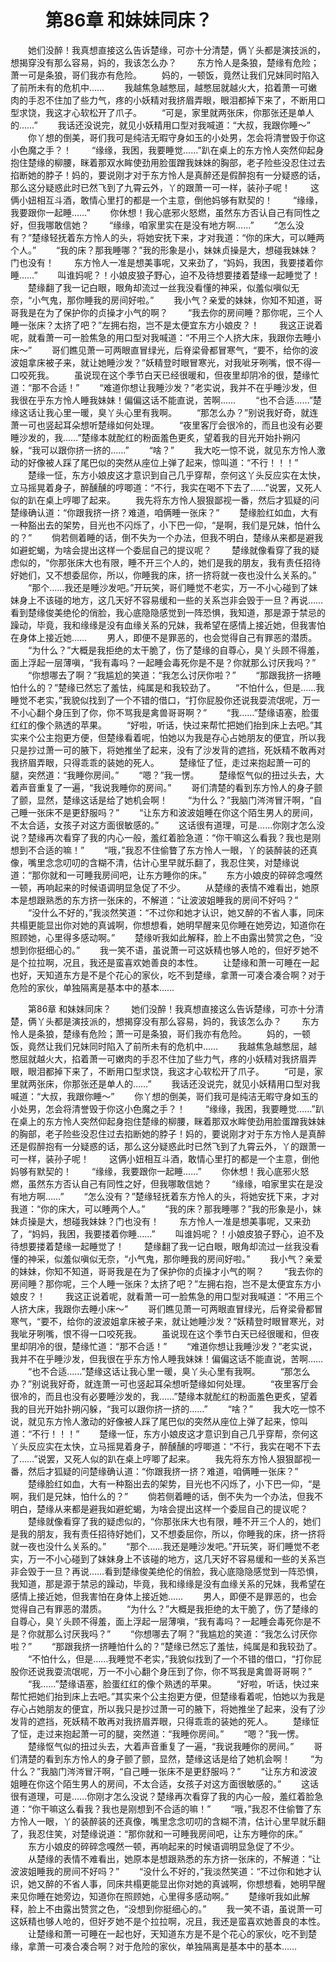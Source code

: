 # 　　第86章 和妹妹同床？
　　她们没醉！我真想直接这么告诉楚缘，可亦十分清楚，俩丫头都是演技派的，想揭穿没有那么容易，妈的，我该怎么办？
　　东方怜人是条狼，楚缘有危险；萧一可是条狼，哥们我亦有危险。
　　妈的，一顿饭，竟然让我们兄妹同时陷入了前所未有的危机中……
　　我越焦急越憋屈，越憋屈就越火大，掐着萧一可嫩肉的手忍不住加了些力气，疼的小妖精对我挤眉弄眼，眼泪都掉下来了，不断用口型求饶，我这才心软松开了爪子。
　　“可是，家里就两张床，你那张还是单人的……”
　　我话还没说完，就见小妖精用口型对我喊道：“大叔，我跟你睡～”
　　你丫想的倒美，哥们我可是纯洁无暇守身如玉的小处男，怎会将清誉毁于你这小色魔之手？！
　　“缘缘，我困，我要睡觉……”趴在桌上的东方怜人突然仰起身抱住楚缘的柳腰，眯着那双水眸使劲用脸蛋蹭我妹妹的胸部，老子险些没忍住过去掐断她的脖子！妈的，要说刚才对于东方怜人是真醉还是假醉抱有一分疑惑的话，那么这分疑惑此时已然飞到了九霄云外，丫的跟萧一可一样，装孙子呢！
　　这俩小妞相互斗酒，敢情心里打的都是一个主意，倒他妈够有默契的！
　　“缘缘，我要跟你一起睡……”
　　你休想！我心底邪火怒燃，虽然东方否认自己有同性之好，但我哪敢信她？
　　“缘缘，咱家里实在是没有地方啊……”
　　“怎么没有？”楚缘轻抚着东方怜人的头，将她安抚下来，才对我道：“你的床大，可以睡两个人。”
　　“我的床？那我睡哪？”我的形象是小，妹妹贞操是大，想碰我妹妹？门也没有！
　　东方怜人一准是想美事呢，又来劲了，“妈妈，我困，我要搂着你睡……”
　　叫谁妈呢？！小娘皮狼子野心，迫不及待想要搂着楚缘一起睡觉了！
　　楚缘翻了我一记白眼，眼角却流过一丝我没看懂的神采，似羞似嗔似无奈，“小气鬼，那你睡我的房间好啦。”
　　我小气？亲爱的妹妹，你知不知道，哥哥我是在为了保护你的贞操才小气的啊？
　　“我去你的房间睡？那你呢，三个人睡一张床？太挤了吧？”左拥右抱，岂不是太便宜东方小娘皮？！
　　我这正说着呢，就看萧一可一脸焦急的用口型对我喊道：“不用三个人挤大床，我跟你去睡小床～”
　　哥们瞧见萧一可两眼直冒绿光，后脊梁骨都冒寒气，“要不，给你的波波姐拿床被子来，就让她睡沙发？”妖精登时眼冒寒光，对我呲牙咧嘴，恨不得一口咬死我。
　　虽说现在这个季节白天已经很暖和，但夜里却阴冷的很，楚缘忙道：“那不合适！”
　　“难道你想让我睡沙发？”老实说，我并不在乎睡沙发，但我很在乎东方怜人睡我妹妹！偏偏这话不能直说，苦啊……
　　“也不合适……”楚缘这话让我心里一暖，臭丫头心里有我啊。
　　“那怎么办？”别说我好奇，就连萧一可也竖起耳朵想听楚缘如何处理。
　　“夜里客厅会很冷的，而且也没有必要睡沙发的，我……”楚缘本就酡红的粉面羞色更炙，望着我的目光开始扑朔闪躲，“我可以跟你挤一挤的……”
　　“啥？”
　　我大吃一惊不说，就见东方怜人激动的好像被人踩了尾巴似的突然从座位上弹了起来，惊叫道：“不行！！！”
　　楚缘一怔，东方小娘皮这才意识到自己几乎穿帮，奈何这丫头反应实在太快，立马摇晃着身子，醉醺醺的哼唧道：“不行，我实在喝不下去了……”说罢，又死人似的趴在桌上哼唧了起来。
　　我先将东方怜人狠狠鄙视一番，然后才狐疑的问楚缘确认道：“你跟我挤一挤？难道，咱俩睡一张床？”
　　楚缘脸红如血，大有一种豁出去的架势，目光也不闪烁了，小下巴一仰，“是啊，我们是兄妹，怕什么的？”
　　倘若侧着睡的话，倒不失为一个办法，但我不明白，楚缘从来都是避我如避蛇蝎，为啥会提出这样一个委屈自己的提议呢？
　　楚缘就像看穿了我的疑虑似的，“你那张床大也有限，睡不开三个人的，她们是我的朋友，我有责任招待好她们，又不想委屈你，所以，你睡我的床，挤一挤将就一夜也没什么关系的。”
　　“那个……我还是睡沙发吧。”开玩笑，哥们睡觉不老实，万一不小心碰到了妹妹身上不该碰的地方，这几天好不容易缓和一些的关系岂非会毁于一旦？再说……看到楚缘俊美绝伦的俏脸，我心底隐隐感觉到一阵恐惧，我知道，那是源于禁忌的躁动，毕竟，我和缘缘是没有血缘关系的兄妹，我希望在感情上接近她，但我害怕在身体上接近她……
　　男人，即便不是罪恶的，也会觉得自己有罪恶的潜质。
　　“为什么？”大概是我拒绝的太干脆了，伤了楚缘的自尊心，臭丫头顾不得羞，面上浮起一层薄嗔，“我有毒吗？一起睡会毒死你是不是？你就那么讨厌我吗？”
　　“你想哪去了啊？”我尴尬的笑道：“我怎么讨厌你啦？”
　　“那跟我挤一挤睡怕什么的？”楚缘已然忘了羞怯，纯属是和我较劲了。
　　“不怕什么，但是……我睡觉不老实，”我貌似找到了一个不错的借口，“打你屁股你还说我耍流氓呢，万一不小心翻个身压到了你，你不骂我是禽兽哥哥啊？”
　　“我……”楚缘语塞，脸蛋红红的像个熟透的苹果。
　　“好啦，听话，快过来帮忙把她们抬到床上去吧。”其实来个公主抱更方便，但楚缘看着呢，怕她以为我是存心占她朋友的便宜，所以我只是抄过萧一可的腋下，将她推坐了起来，没有了沙发背的遮挡，死妖精不敢再对我挤眉弄眼，只得乖乖的装她的死人。
　　楚缘怔了怔，走过来抱起萧一可的腿，突然道：“我睡你房间。”
　　“嗯？”我一愣。
　　楚缘怄气似的扭过头去，大着声音重复了一遍，“我说我睡你的房间。”
　　哥们清楚的看到东方怜人的身子颤了颤，显然，楚缘这话是给了她机会啊！
　　“为什么？”我脑门涔涔冒汗啊，“自己睡一张床不是更舒服吗？”
　　“让东方和波波姐睡在你这个陌生男人的房间，不太合适，女孩子对这方面很敏感的。”
　　这话很有道理，可是……你刚才怎么没说？楚缘再次看穿了我的内心一般，羞红着脸急道：“你干嘛这么看我？我也是刚想到不合适的嘛！”
　　“哦，”我忍不住偷瞥了东方怜人一眼，丫的装醉装的还真像，嘴里念念叨叨的含糊不清，估计心里早就乐翻了，我忍住笑，对楚缘说道：“那你就和一可睡我房间吧，让东方睡你的床。”
　　东方小娘皮的碎碎念嘎然一顿，再响起来的时候语调明显急促了不少。
　　从楚缘的表情不难看出，她原本是想跟熟悉的东方挤一张床的，不解道：“让波波姐睡我的房间不好吗？”
　　“没什么不好的，”我淡然笑道：“不过你和她才认识，她又醉的不省人事，同床共榻更能显出你对她的真诚啊，你想想看，她明早醒来见你睡在她旁边，知道你在照顾她，心里得多感动啊。”
　　楚缘听我如此解释，脸上不由露出赞赏之色，“没想到你挺细心的。”
　　我一笑不语，虽说萧一可这妖精也够人呛的，但好歹她不是个拉拉啊，况且，我还是蛮喜欢她善良的本性。
　　让楚缘和萧一可睡在一起也好，天知道东方是不是个花心的家伙，吃不到楚缘，拿萧一可凑合凑合啊？对于危险的家伙，单独隔离是基本中的基本……

　　第86章 和妹妹同床？
　　她们没醉！我真想直接这么告诉楚缘，可亦十分清楚，俩丫头都是演技派的，想揭穿没有那么容易，妈的，我该怎么办？
　　东方怜人是条狼，楚缘有危险；萧一可是条狼，哥们我亦有危险。
　　妈的，一顿饭，竟然让我们兄妹同时陷入了前所未有的危机中……
　　我越焦急越憋屈，越憋屈就越火大，掐着萧一可嫩肉的手忍不住加了些力气，疼的小妖精对我挤眉弄眼，眼泪都掉下来了，不断用口型求饶，我这才心软松开了爪子。
　　“可是，家里就两张床，你那张还是单人的……”
　　我话还没说完，就见小妖精用口型对我喊道：“大叔，我跟你睡～”
　　你丫想的倒美，哥们我可是纯洁无暇守身如玉的小处男，怎会将清誉毁于你这小色魔之手？！
　　“缘缘，我困，我要睡觉……”趴在桌上的东方怜人突然仰起身抱住楚缘的柳腰，眯着那双水眸使劲用脸蛋蹭我妹妹的胸部，老子险些没忍住过去掐断她的脖子！妈的，要说刚才对于东方怜人是真醉还是假醉抱有一分疑惑的话，那么这分疑惑此时已然飞到了九霄云外，丫的跟萧一可一样，装孙子呢！
　　这俩小妞相互斗酒，敢情心里打的都是一个主意，倒他妈够有默契的！
　　“缘缘，我要跟你一起睡……”
　　你休想！我心底邪火怒燃，虽然东方否认自己有同性之好，但我哪敢信她？
　　“缘缘，咱家里实在是没有地方啊……”
　　“怎么没有？”楚缘轻抚着东方怜人的头，将她安抚下来，才对我道：“你的床大，可以睡两个人。”
　　“我的床？那我睡哪？”我的形象是小，妹妹贞操是大，想碰我妹妹？门也没有！
　　东方怜人一准是想美事呢，又来劲了，“妈妈，我困，我要搂着你睡……”
　　叫谁妈呢？！小娘皮狼子野心，迫不及待想要搂着楚缘一起睡觉了！
　　楚缘翻了我一记白眼，眼角却流过一丝我没看懂的神采，似羞似嗔似无奈，“小气鬼，那你睡我的房间好啦。”
　　我小气？亲爱的妹妹，你知不知道，哥哥我是在为了保护你的贞操才小气的啊？
　　“我去你的房间睡？那你呢，三个人睡一张床？太挤了吧？”左拥右抱，岂不是太便宜东方小娘皮？！
　　我这正说着呢，就看萧一可一脸焦急的用口型对我喊道：“不用三个人挤大床，我跟你去睡小床～”
　　哥们瞧见萧一可两眼直冒绿光，后脊梁骨都冒寒气，“要不，给你的波波姐拿床被子来，就让她睡沙发？”妖精登时眼冒寒光，对我呲牙咧嘴，恨不得一口咬死我。
　　虽说现在这个季节白天已经很暖和，但夜里却阴冷的很，楚缘忙道：“那不合适！”
　　“难道你想让我睡沙发？”老实说，我并不在乎睡沙发，但我很在乎东方怜人睡我妹妹！偏偏这话不能直说，苦啊……
　　“也不合适……”楚缘这话让我心里一暖，臭丫头心里有我啊。
　　“那怎么办？”别说我好奇，就连萧一可也竖起耳朵想听楚缘如何处理。
　　“夜里客厅会很冷的，而且也没有必要睡沙发的，我……”楚缘本就酡红的粉面羞色更炙，望着我的目光开始扑朔闪躲，“我可以跟你挤一挤的……”
　　“啥？”
　　我大吃一惊不说，就见东方怜人激动的好像被人踩了尾巴似的突然从座位上弹了起来，惊叫道：“不行！！！”
　　楚缘一怔，东方小娘皮这才意识到自己几乎穿帮，奈何这丫头反应实在太快，立马摇晃着身子，醉醺醺的哼唧道：“不行，我实在喝不下去了……”说罢，又死人似的趴在桌上哼唧了起来。
　　我先将东方怜人狠狠鄙视一番，然后才狐疑的问楚缘确认道：“你跟我挤一挤？难道，咱俩睡一张床？”
　　楚缘脸红如血，大有一种豁出去的架势，目光也不闪烁了，小下巴一仰，“是啊，我们是兄妹，怕什么的？”
　　倘若侧着睡的话，倒不失为一个办法，但我不明白，楚缘从来都是避我如避蛇蝎，为啥会提出这样一个委屈自己的提议呢？
　　楚缘就像看穿了我的疑虑似的，“你那张床大也有限，睡不开三个人的，她们是我的朋友，我有责任招待好她们，又不想委屈你，所以，你睡我的床，挤一挤将就一夜也没什么关系的。”
　　“那个……我还是睡沙发吧。”开玩笑，哥们睡觉不老实，万一不小心碰到了妹妹身上不该碰的地方，这几天好不容易缓和一些的关系岂非会毁于一旦？再说……看到楚缘俊美绝伦的俏脸，我心底隐隐感觉到一阵恐惧，我知道，那是源于禁忌的躁动，毕竟，我和缘缘是没有血缘关系的兄妹，我希望在感情上接近她，但我害怕在身体上接近她……
　　男人，即便不是罪恶的，也会觉得自己有罪恶的潜质。
　　“为什么？”大概是我拒绝的太干脆了，伤了楚缘的自尊心，臭丫头顾不得羞，面上浮起一层薄嗔，“我有毒吗？一起睡会毒死你是不是？你就那么讨厌我吗？”
　　“你想哪去了啊？”我尴尬的笑道：“我怎么讨厌你啦？”
　　“那跟我挤一挤睡怕什么的？”楚缘已然忘了羞怯，纯属是和我较劲了。
　　“不怕什么，但是……我睡觉不老实，”我貌似找到了一个不错的借口，“打你屁股你还说我耍流氓呢，万一不小心翻个身压到了你，你不骂我是禽兽哥哥啊？”
　　“我……”楚缘语塞，脸蛋红红的像个熟透的苹果。
　　“好啦，听话，快过来帮忙把她们抬到床上去吧。”其实来个公主抱更方便，但楚缘看着呢，怕她以为我是存心占她朋友的便宜，所以我只是抄过萧一可的腋下，将她推坐了起来，没有了沙发背的遮挡，死妖精不敢再对我挤眉弄眼，只得乖乖的装她的死人。
　　楚缘怔了怔，走过来抱起萧一可的腿，突然道：“我睡你房间。”
　　“嗯？”我一愣。
　　楚缘怄气似的扭过头去，大着声音重复了一遍，“我说我睡你的房间。”
　　哥们清楚的看到东方怜人的身子颤了颤，显然，楚缘这话是给了她机会啊！
　　“为什么？”我脑门涔涔冒汗啊，“自己睡一张床不是更舒服吗？”
　　“让东方和波波姐睡在你这个陌生男人的房间，不太合适，女孩子对这方面很敏感的。”
　　这话很有道理，可是……你刚才怎么没说？楚缘再次看穿了我的内心一般，羞红着脸急道：“你干嘛这么看我？我也是刚想到不合适的嘛！”
　　“哦，”我忍不住偷瞥了东方怜人一眼，丫的装醉装的还真像，嘴里念念叨叨的含糊不清，估计心里早就乐翻了，我忍住笑，对楚缘说道：“那你就和一可睡我房间吧，让东方睡你的床。”
　　东方小娘皮的碎碎念嘎然一顿，再响起来的时候语调明显急促了不少。
　　从楚缘的表情不难看出，她原本是想跟熟悉的东方挤一张床的，不解道：“让波波姐睡我的房间不好吗？”
　　“没什么不好的，”我淡然笑道：“不过你和她才认识，她又醉的不省人事，同床共榻更能显出你对她的真诚啊，你想想看，她明早醒来见你睡在她旁边，知道你在照顾她，心里得多感动啊。”
　　楚缘听我如此解释，脸上不由露出赞赏之色，“没想到你挺细心的。”
　　我一笑不语，虽说萧一可这妖精也够人呛的，但好歹她不是个拉拉啊，况且，我还是蛮喜欢她善良的本性。
　　让楚缘和萧一可睡在一起也好，天知道东方是不是个花心的家伙，吃不到楚缘，拿萧一可凑合凑合啊？对于危险的家伙，单独隔离是基本中的基本……
